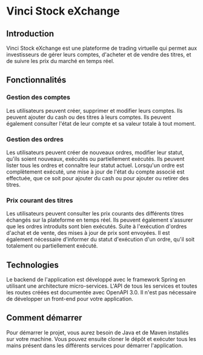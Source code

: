 # Vinci Stock eXchange

## Introduction
Vinci Stock eXchange est une plateforme de trading virtuelle qui permet aux investisseurs de gérer leurs comptes, d'acheter et de vendre des titres, et de suivre les prix du marché en temps réel.

## Fonctionnalités

### Gestion des comptes
Les utilisateurs peuvent créer, supprimer et modifier leurs comptes. Ils peuvent ajouter du cash ou des titres à leurs comptes. Ils peuvent également consulter l'état de leur compte et sa valeur totale à tout moment.

### Gestion des ordres
Les utilisateurs peuvent créer de nouveaux ordres, modifier leur statut, qu'ils soient nouveaux, exécutés ou partiellement exécutés. Ils peuvent lister tous les ordres et connaître leur statut actuel. Lorsqu'un ordre est complètement exécuté, une mise à jour de l'état du compte associé est effectuée, que ce soit pour ajouter du cash ou pour ajouter ou retirer des titres.

### Prix courant des titres
Les utilisateurs peuvent consulter les prix courants des différents titres échangés sur la plateforme en temps réel. Ils peuvent également s'assurer que les ordres introduits sont bien exécutés. Suite à l'exécution d'ordres d'achat et de vente, des mises à jour de prix sont envoyées. Il est également nécessaire d'informer du statut d'exécution d'un ordre, qu'il soit totalement ou partiellement exécuté.

## Technologies
Le backend de l'application est développé avec le framework Spring en utilisant une architecture micro-services. L'API de tous les services et toutes les routes créées est documentée avec OpenAPI 3.0. Il n'est pas nécessaire de développer un front-end pour votre application.

## Comment démarrer
Pour démarrer le projet, vous aurez besoin de Java et de Maven installés sur votre machine. Vous pouvez ensuite cloner le dépôt et exécuter tous les mains présent dans les différents services pour démarrer l'application.
